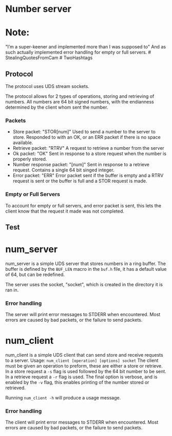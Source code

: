 Number server
=============

# Note:

"I’m a super-keener and implemented more than I was supposed to"
And as such actually implemented error handling for empty or full servers.
\# StealingQuotesFromCam
\# TwoHashtags

## Protocol

The protocol uses UDS stream sockets.

The protocol allows for 2 types of operations, storing and retrieving of numbers.
All numbers are 64 bit signed numbers, with the endianness determined by the client whom sent the number.

### Packets

* Store packet: "STOR[num]"
  Used to send a number to the server to store.
  Responded to with an OK, or an ERR packet if there is no space available.
* Retrieve packet: "RTRV"
  A request to retrieve a number from the server
* Ok packet: "OK"
  Sent in response to a store request when the number is properly stored.
* Number response packet: "[num]"
  Sent in response to a retrieve request.
  Contains a single 64 bit singed integer.
* Error packet: "ERR"
  Error packet sent if the buffer is empty and a RTRV request is sent or the buffer is full and a STOR request is made.

### Empty or Full Servers

To account for empty or full servers, and error packet is sent, this lets the client know that the request it made was not completed.

## Test

num_server
==========

num_server is a simple UDS server that stores numbers in a ring buffer.
The buffer is defined by the `BUF_LEN` macro in the `buf.h` file, it has a default value of 64, but can be redefined.

The server uses the socket, "socket", which is created in the directory it is ran in.

### Error handling

The server will print error messages to STDERR when encountered.
Most errors are caused by bad packets, or the failure to send packets.

num_client
==========

num_client is a simple UDS client that can send store and receive requests to a server.
Usage: `num_client [operation] [options] socket`
The client must be given an operation to preform, these are either a store or retrieve.
In a store request a `-s` flag is used followed by the 64 bit number to be sent.
In a retrieve request a `-r` flag is used.
The final option is verbose, and is enabled by the `-v` flag, this enables printing of the number stored or retrieved.

Running `num_client -h` will produce a usage message.

### Error handling

The client will print error messages to STDERR when encountered.
Most errors are caused by bad packets, or the failure to send packets.
